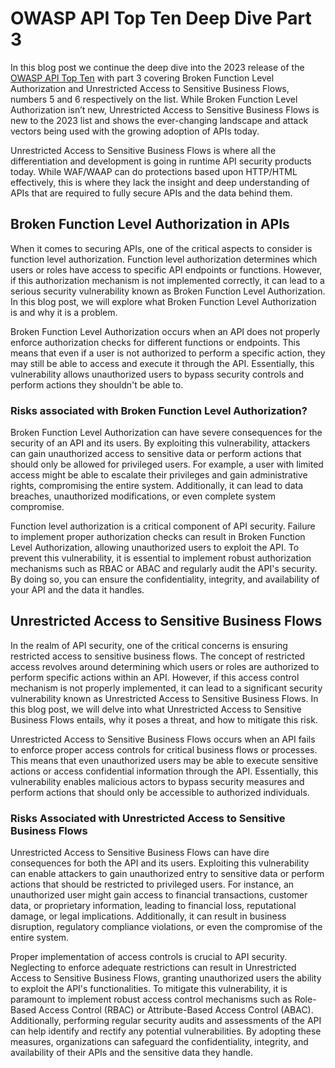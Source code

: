 # OWASP API Top Ten Deep Dive Part 3

In this blog post we continue the deep dive into the 2023 release of the [OWASP API Top Ten](https://www.wwt.com/blog/owasp-api-top-ten-2023-all-your-api-vulnerabilities-are-belong-to-us) with part 3 covering Broken Function Level Authorization and Unrestricted Access to Sensitive Business Flows, numbers 5 and 6 respectively on the list. While Broken Function Level Authorization isn’t new, Unrestricted Access to Sensitive Business Flows is new to the 2023 list and shows the ever-changing landscape and attack vectors being used with the growing adoption of APIs today. 

Unrestricted Access to Sensitive Business Flows is where all the differentiation and development is going in runtime API security products today. While WAF/WAAP can do protections based upon HTTP/HTML effectively, this is where they lack the insight and deep understanding of APIs that are required to fully secure APIs and the data behind them. 

## Broken Function Level Authorization in APIs

When it comes to securing APIs, one of the critical aspects to consider is function level authorization. Function level authorization determines which users or roles have access to specific API endpoints or functions. However, if this authorization mechanism is not implemented correctly, it can lead to a serious security vulnerability known as Broken Function Level Authorization. In this blog post, we will explore what Broken Function Level Authorization is and why it is a problem.

Broken Function Level Authorization occurs when an API does not properly enforce authorization checks for different functions or endpoints. This means that even if a user is not authorized to perform a specific action, they may still be able to access and execute it through the API. Essentially, this vulnerability allows unauthorized users to bypass security controls and perform actions they shouldn't be able to.

### Risks associated with Broken Function Level Authorization?

Broken Function Level Authorization can have severe consequences for the security of an API and its users. By exploiting this vulnerability, attackers can gain unauthorized access to sensitive data or perform actions that should only be allowed for privileged users. For example, a user with limited access might be able to escalate their privileges and gain administrative rights, compromising the entire system. Additionally, it can lead to data breaches, unauthorized modifications, or even complete system compromise.

Function level authorization is a critical component of API security. Failure to implement proper authorization checks can result in Broken Function Level Authorization, allowing unauthorized users to exploit the API. To prevent this vulnerability, it is essential to implement robust authorization mechanisms such as RBAC or ABAC and regularly audit the API's security. By doing so, you can ensure the confidentiality, integrity, and availability of your API and the data it handles.

## Unrestricted Access to Sensitive Business Flows

In the realm of API security, one of the critical concerns is ensuring restricted access to sensitive business flows. The concept of restricted access revolves around determining which users or roles are authorized to perform specific actions within an API. However, if this access control mechanism is not properly implemented, it can lead to a significant security vulnerability known as Unrestricted Access to Sensitive Business Flows. In this blog post, we will delve into what Unrestricted Access to Sensitive Business Flows entails, why it poses a threat, and how to mitigate this risk.

Unrestricted Access to Sensitive Business Flows occurs when an API fails to enforce proper access controls for critical business flows or processes. This means that even unauthorized users may be able to execute sensitive actions or access confidential information through the API. Essentially, this vulnerability enables malicious actors to bypass security measures and perform actions that should only be accessible to authorized individuals.

### Risks Associated with Unrestricted Access to Sensitive Business Flows

Unrestricted Access to Sensitive Business Flows can have dire consequences for both the API and its users. Exploiting this vulnerability can enable attackers to gain unauthorized entry to sensitive data or perform actions that should be restricted to privileged users. For instance, an unauthorized user might gain access to financial transactions, customer data, or proprietary information, leading to financial loss, reputational damage, or legal implications. Additionally, it can result in business disruption, regulatory compliance violations, or even the compromise of the entire system.

Proper implementation of access controls is crucial to API security. Neglecting to enforce adequate restrictions can result in Unrestricted Access to Sensitive Business Flows, granting unauthorized users the ability to exploit the API's functionalities. To mitigate this vulnerability, it is paramount to implement robust access control mechanisms such as Role-Based Access Control (RBAC) or Attribute-Based Access Control (ABAC). Additionally, performing regular security audits and assessments of the API can help identify and rectify any potential vulnerabilities. By adopting these measures, organizations can safeguard the confidentiality, integrity, and availability of their APIs and the sensitive data they handle.